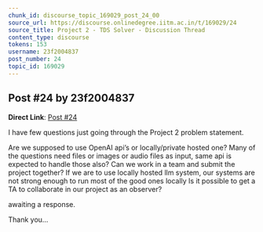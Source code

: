```yaml
---
chunk_id: discourse_topic_169029_post_24_00
source_url: https://discourse.onlinedegree.iitm.ac.in/t/169029/24
source_title: Project 2 - TDS Solver - Discussion Thread
content_type: discourse
tokens: 153
username: 23f2004837
post_number: 24
topic_id: 169029
---
```


## Post #24 by 23f2004837

**Direct Link**: [Post #24](https://discourse.onlinedegree.iitm.ac.in/t/169029/24)

I have few questions just going through the Project 2 problem statement.

Are we supposed to use OpenAI api’s or locally/private hosted one?
Many of the questions need files or images or audio files as input, same api is expected to handle those also?
Can we work in a team and submit the project together?
If we are to use locally hosted llm system, our systems are not strong enough to run most of the good ones locally
Is it possible to get a TA to collaborate in our project as an observer?

awaiting a response.

Thank you…
